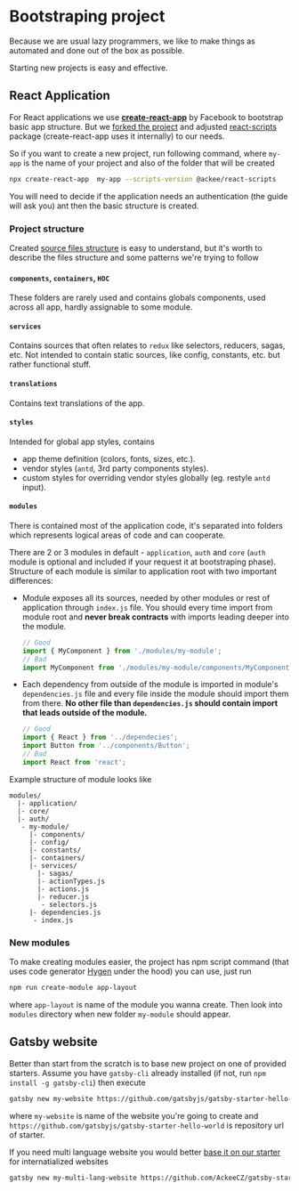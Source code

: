 # Bootstraping project

Because we are usual lazy programmers, we like to make things as automated and done out of the box as possible.

Starting new projects is easy and effective.

## React Application

For React applications we use **[create-react-app](https://facebook.github.io/create-react-app/)** by Facebook to bootstrap basic app structure. But we [forked the project](https://github.com/ackeeCZ/create-react-app) and adjusted [react-scripts](https://github.com/AckeeCZ/create-react-app/tree/master/packages/react-scripts) package (create-react-app uses it internally) to our needs.

So if you want to create a new project, run following command, where `my-app` is the name of your project and also of the folder that will be created
    
```bash
npx create-react-app  my-app --scripts-version @ackee/react-scripts
```
You will need to decide if the application needs an authentication (the guide will ask you) ant then the basic structure is created.

### Project structure

Created [source files structure](https://github.com/AckeeCZ/create-react-app/tree/master/packages/react-scripts/template/src) is easy to understand, but it's worth to describe the files structure and some patterns we're trying to follow

#### `components`, `containers`, `HOC`

These folders are rarely used and contains globals components, used across all app, hardly assignable to some module.

#### `services`

Contains sources that often relates to `redux` like selectors, reducers, sagas, etc. Not intended to contain static sources, like config, constants, etc. but rather functional stuff.

#### `translations`

Contains text translations of the app.

#### `styles`

Intended for global app styles, contains
* app theme definition (colors, fonts, sizes, etc.).
* vendor styles (`antd`, 3rd party components styles).
* custom styles for overriding vendor styles globally (eg. restyle `antd` input).

#### `modules`

There is contained most of the application code, it's separated into folders which represents logical areas of code and can cooperate. 

There are 2 or 3 modules in default - `application`, `auth` and `core` (`auth` module is optional and included if your request it at bootstraping phase). Structure of each module is similar to application root with two important differences:

* Module exposes all its sources, needed by other modules or rest of application through `index.js` file. 
  You should every time import from module root and **never break contracts** with imports leading deeper into the module.
  ```js
  // Good
  import { MyComponent } from './modules/my-module';
  // Bad
  import MyComponent from './modules/my-module/components/MyComponent'
  ```

* Each dependency from outside of the module is imported in module's `dependencies.js` file and every file inside the module should import them from there. **No other file than `dependencies.js` should contain import that leads outside of the module.**
  ```js
  // Good
  import { React } from '../dependecies';
  import Button from '../components/Button';
  // Bad
  import React from 'react';
  ```

Example structure of module looks like

```
modules/
  |- application/
  |- core/
  |- auth/
   - my-module/
     |- components/
     |- config/
     |- constants/
     |- containers/
     |- services/
       |- sagas/
       |- actionTypes.js
       |- actions.js
       |- reducer.js
        - selectors.js
     |- dependencies.js
      - index.js
```

### New modules

To make creating modules easier, the project has npm script command (that uses code generator [Hygen](https://www.hygen.io) under the hood) you can use, just run

```bash
npm run create-module app-layout
```

where `app-layout` is name of the module you wanna create. Then look into `modules` directory when new folder `my-module` should appear.

## Gatsby website

Better than start from the scratch is to base new project on one of provided starters. Assume you have `gatsby-cli`  already installed (if not, run `npm install -g gatsby-cli`) then execute

```bash
gatsby new my-website https://github.com/gatsbyjs/gatsby-starter-hello-world
```

where `my-website` is name of the website you're going to create and `https://github.com/gatsbyjs/gatsby-starter-hello-world` is repository url of starter.

If you need multi language website you would better [base it on our starter](https://medium.com/@marek.janca/840c27795827) for internatialized websites

```bash
gatsby new my-multi-lang-website https://github.com/AckeeCZ/gatsby-starter-internationalized
```